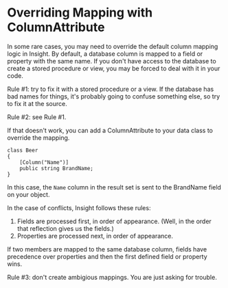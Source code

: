 # Overriding Mapping with ColumnAttribute #

In some rare cases, you may need to override the default column mapping logic in Insight. By default, a database column is mapped to a field or property with the same name. If you don't have access to the database to create a stored procedure or view, you may be forced to deal with it in your code.

Rule #1: try to fix it with a stored procedure or a view. If the database has bad names for things, it's probably going to confuse something else, so try to fix it at the source.

Rule #2: see Rule #1.

If that doesn't work, you can add a ColumnAttribute to your data class to override the mapping.

	class Beer
	{
		[Column("Name")]
		public string BrandName;
	}

In this case, the `Name` column in the result set is sent to the BrandName field on your object.

In the case of conflicts, Insight follows these rules:

1. Fields are processed first, in order of appearance. (Well, in the order that reflection gives us the fields.)
1. Properties are processed next, in order of appearance.

If two members are mapped to the same database column, fields have precedence over properties and then the first defined field or property wins.

Rule #3: don't create ambigious mappings. You are just asking for trouble. 